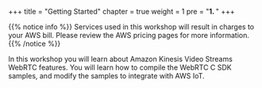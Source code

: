 +++
title = "Getting Started"
chapter = true
weight = 1
pre = "<b>1. </b>"
+++




{{% notice info %}}
Services used in this workshop will result in charges to your AWS bill.  Please review the AWS pricing pages for more information.
{{% /notice %}}


In this workshop you will learn about Amazon Kinesis Video Streams WebRTC features.  You will learn how to compile the WebRTC C SDK samples, and modify the samples to integrate with AWS IoT.
